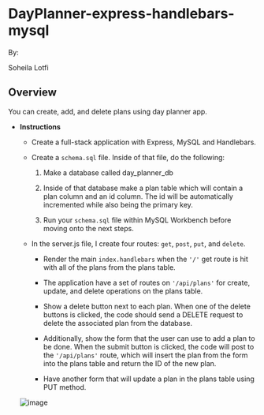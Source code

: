 # DayPlanner-express-handlebars-mysql

By:

Soheila Lotfi

## Overview

You can create, add, and delete plans using day planner app.

* **Instructions**

  * Create a full-stack application with Express, MySQL and Handlebars.

  * Create a `schema.sql` file. Inside of that file, do the following:

    1. Make a database called day_planner_db

    2. Inside of that database make a plan table which will contain a plan column and an id column. The id will be automatically incremented while also being the primary key.

    3. Run your `schema.sql` file within MySQL Workbench before moving onto the next steps.

  * In the server.js file, I create four routes: `get`, `post`, `put`, and `delete`.

    * Render the main `index.handlebars` when the `'/'` get route is hit with all of the plans from the plans table.

    * The application  have a set of routes on `'/api/plans'` for create, update, and delete operations on the plans table.

    * Show a delete button next to each plan. When one of the delete buttons is clicked, the code should send a DELETE request to  delete the associated plan from the database.

    * Additionally, show the form that the user can use to add a plan to be done.  When the submit button is clicked, the code will post to the `'/api/plans'` route, which will insert the plan from the form into the plans table and return the ID of the new plan.

    * Have another form that will update a plan in the plans table using PUT method.
    
   ![image](https://user-images.githubusercontent.com/49765334/64377273-13a61000-cff8-11e9-97e3-5a7152aad6d9.png)
    
    
    
